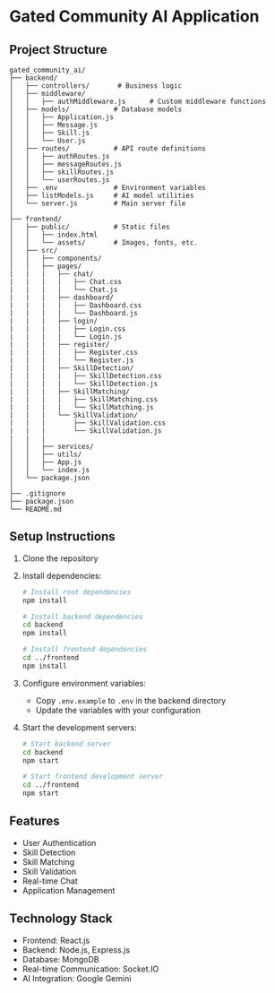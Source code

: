 # Gated Community AI Application

## Project Structure

```
gated_community_ai/
├── backend/
│   ├── controllers/       # Business logic
│   ├── middleware/ 
│   │   ├── authMiddleware.js      # Custom middleware functions
│   ├── models/           # Database models
│   │   ├── Application.js
│   │   ├── Message.js
│   │   ├── Skill.js
│   │   └── User.js
│   ├── routes/           # API route definitions
│   │   ├── authRoutes.js
│   │   ├── messageRoutes.js
│   │   ├── skillRoutes.js
│   │   └── userRoutes.js
│   ├── .env              # Environment variables
│   ├── listModels.js     # AI model utilities
│   └── server.js         # Main server file
│
├── frontend/
│   ├── public/           # Static files
│   │   ├── index.html
│   │   └── assets/       # Images, fonts, etc.
│   ├── src/
│   │   ├── components/   
│   │   ├── pages/
|   |   |   ├── chat/
|   |   |   |   ├── Chat.css
|   |   |   |   └── Chat.js
|   |   |   ├── dashboard/
|   |   |   |   ├── Dashboard.css
|   |   |   |   └── Dashboard.js
|   |   |   ├── login/
|   |   |   |   ├── Login.css
|   |   |   |   └── Login.js
|   |   |   ├── register/
|   |   |   |   ├── Register.css
|   |   |   |   └── Register.js
|   |   |   ├── SkillDetection/
|   |   |   |   ├── SkillDetection.css
|   |   |   |   └── SkillDetection.js
|   |   |   ├── SkillMatching/
|   |   |   |   ├── SkillMatching.css
|   |   |   |   └── SkillMatching.js
|   |   |   └── SkillValidation/
|   |   |       ├── SkillValidation.css
|   |   |       └── SkillValidation.js
|   |   |   
│   │   ├── services/     
│   │   ├── utils/        
│   │   ├── App.js        
│   │   └── index.js     
│   └── package.json     
│
├── .gitignore           
├── package.json         
└── README.md          
```

## Setup Instructions

1. Clone the repository
2. Install dependencies:
   ```bash
   # Install root dependencies
   npm install
   
   # Install backend dependencies
   cd backend
   npm install
   
   # Install frontend dependencies
   cd ../frontend
   npm install
   ```

3. Configure environment variables:
   - Copy `.env.example` to `.env` in the backend directory
   - Update the variables with your configuration

4. Start the development servers:
   ```bash
   # Start backend server
   cd backend
   npm start
   
   # Start frontend development server
   cd ../frontend
   npm start
   ```

## Features

- User Authentication
- Skill Detection
- Skill Matching
- Skill Validation
- Real-time Chat
- Application Management

## Technology Stack

- Frontend: React.js
- Backend: Node.js, Express.js
- Database: MongoDB
- Real-time Communication: Socket.IO
- AI Integration: Google Gemini